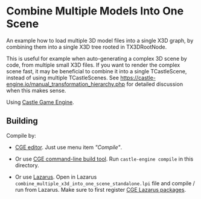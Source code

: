 # Combine Multiple Models Into One Scene

An example how to load multiple 3D model files into a single X3D graph,
by combining them into a single X3D tree rooted in TX3DRootNode.

This is useful for example when auto-generating a complex 3D scene
by code, from multiple small X3D files.
If you want to render the complex scene fast, it may be beneficial to combine
it into a single TCastleScene, instead of using multiple TCastleScenes.
See https://castle-engine.io/manual_transformation_hierarchy.php for detailed
discussion when this makes sense.

Using [Castle Game Engine](https://castle-engine.io/).

## Building

Compile by:

- [CGE editor](https://castle-engine.io/manual_editor.php). Just use menu item _"Compile"_.

- Or use [CGE command-line build tool](https://castle-engine.io/build_tool). Run `castle-engine compile` in this directory.

- Or use [Lazarus](https://www.lazarus-ide.org/). Open in Lazarus `combine_multiple_x3d_into_one_scene_standalone.lpi` file and compile / run from Lazarus. Make sure to first register [CGE Lazarus packages](https://castle-engine.io/documentation.php).
